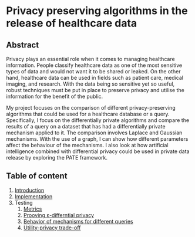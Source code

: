 # Privacy preserving algorithms in the release of healthcare data

## Abstract

Privacy plays an essential role when it comes to managing healthcare information. People classify
healthcare data as one of the most sensitive types of data and would not want it to be shared or
leaked. On the other hand, healthcare data can be used in fields such as patient care, medical
imaging, and research. With the data being so sensitive yet so useful, robust techniques must be put
in place to preserve privacy and utilise the information for the benefit of the public.

My project focuses on the comparison of different privacy-preserving algorithms that could be used
for a healthcare database or a query. Specifically, I focus on the differentially private algorithms and
compare the results of a query on a dataset that has had a differentially private mechanism applied
to it. The comparison involves Laplace and Gaussian mechanisms. With the use of a graph, I can
show how different parameters affect the behaviour of the mechanisms. I also look at how artificial
intelligence combined with differential privacy could be used in private data release by exploring the
PATE framework.

## Table of content

1. [Introduction](./docs/intro.md)
1. [Implementation](./docs/mechs.md)
1. Testing
	1. [Metrics](./docs/metrics.md)
	1. [Prooving ε-differntial privacy](./docs/test1.md)
	1. [Behavior of mechanisms for different queries](./docs/test2.md)
	1. [Utility-privacy trade-off](./docs/test3.md)